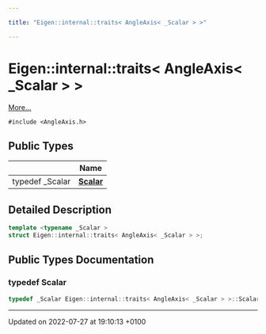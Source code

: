 ```yaml
---

title: "Eigen::internal::traits< AngleAxis< _Scalar > >"

---
```


# Eigen::internal::traits< AngleAxis< _Scalar > >



 [More...](#detailed-description)


`#include <AngleAxis.h>`

## Public Types

|                | Name           |
| -------------- | -------------- |
| typedef _Scalar | **[Scalar](http://example.org/classes/structeigen_1_1internal_1_1traits_3_01angleaxis_3_01__scalar_01_4_01_4/#typedef-scalar)**  |

## Detailed Description

```cpp
template <typename _Scalar >
struct Eigen::internal::traits< AngleAxis< _Scalar > >;
```

## Public Types Documentation

### typedef Scalar

```cpp
typedef _Scalar Eigen::internal::traits< AngleAxis< _Scalar > >::Scalar;
```


-------------------------------

Updated on 2022-07-27 at 19:10:13 +0100